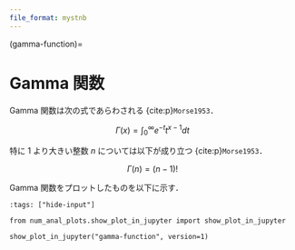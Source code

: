 ```yaml
---
file_format: mystnb
---
```


(gamma-function)=

# Gamma 関数

Gamma 関数は次の式であらわされる
{cite:p}`Morse1953`．

$$
\Gamma(x) = \int_0^\infty e^{-t} t^{x-1} dt
$$

特に 1 より大きい整数 $n$ については以下が成り立つ
{cite:p}`Morse1953`．

$$
\Gamma(n) = (n-1)!
$$

Gamma 関数をプロットしたものを以下に示す．

```{code-cell}
:tags: ["hide-input"]

from num_anal_plots.show_plot_in_jupyter import show_plot_in_jupyter

show_plot_in_jupyter("gamma-function", version=1)
```
